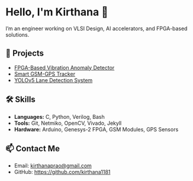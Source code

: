 
# Hello, I'm Kirthana 👋

I’m an engineer working on VLSI Design, AI accelerators, and FPGA-based solutions.

## 🚀 Projects
- [FPGA-Based Vibration Anomaly Detector](#)
- [Smart GSM-GPS Tracker](#)
- [YOLOv5 Lane Detection System](#)

## 🛠️ Skills

- **Languages:** C, Python, Verilog, Bash
- **Tools:** Git, Netmiko, OpenCV, Vivado, Jekyll
- **Hardware:** Arduino, Genesys-2 FPGA, GSM Modules, GPS Sensors
  

## 📫 Contact Me
- Email: kirthanaprao@gmail.com
- GitHub: https://github.com/kirthana1181
